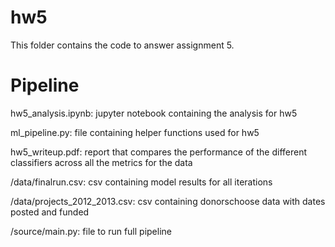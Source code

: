 # hw5

This folder contains the code to answer assignment 5.

# Pipeline

hw5_analysis.ipynb: jupyter notebook containing the analysis for hw5

ml_pipeline.py: file containing helper functions used for hw5

hw5_writeup.pdf: report that compares the performance of the different classifiers across all the metrics for the data 

/data/finalrun.csv: csv containing model results for all iterations

/data/projects_2012_2013.csv: csv containing donorschoose data with dates posted and funded

/source/main.py: file to run full pipeline 
